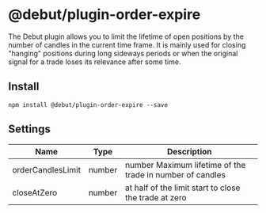 # @debut/plugin-order-expire
The Debut plugin allows you to limit the lifetime of open positions by the number of candles in the current time frame. It is mainly used for closing "hanging" positions during long sideways periods or when the original signal for a trade loses its relevance after some time.

## Install

```
npm install @debut/plugin-order-expire --save
```

## Settings

| Name | Type | Description
|-----------|----------|------------|
| orderCandlesLimit | number | number Maximum lifetime of the trade in number of candles |
| closeAtZero | number | at half of the limit start to close the trade at zero |
